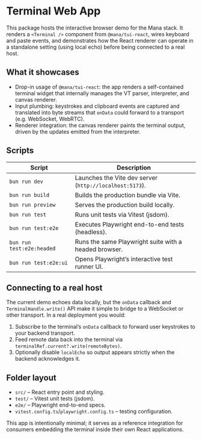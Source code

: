 # Terminal Web App

This package hosts the interactive browser demo for the Mana stack. It renders a `<Terminal />` component from `@mana/tui-react`, wires keyboard and paste events, and demonstrates how the React renderer can operate in a standalone setting (using local echo) before being connected to a real host.

## What it showcases

- Drop-in usage of `@mana/tui-react`: the app renders a self-contained terminal widget that internally manages the VT parser, interpreter, and canvas renderer.
- Input plumbing: keystrokes and clipboard events are captured and translated into byte streams that `onData` could forward to a transport (e.g. WebSocket, WebRTC).
- Renderer integration: the canvas renderer paints the terminal output, driven by the updates emitted from the interpreter.

## Scripts

| Script | Description |
| --- | --- |
| `bun run dev` | Launches the Vite dev server (`http://localhost:5173`). |
| `bun run build` | Builds the production bundle via Vite. |
| `bun run preview` | Serves the production build locally. |
| `bun run test` | Runs unit tests via Vitest (jsdom). |
| `bun run test:e2e` | Executes Playwright end-to-end tests (headless). |
| `bun run test:e2e:headed` | Runs the same Playwright suite with a headed browser. |
| `bun run test:e2e:ui` | Opens Playwright’s interactive test runner UI. |

## Connecting to a real host

The current demo echoes data locally, but the `onData` callback and `TerminalHandle.write()` API make it simple to bridge to a WebSocket or other transport. In a real deployment you would:

1. Subscribe to the terminal’s `onData` callback to forward user keystrokes to your backend transport.
2. Feed remote data back into the terminal via `terminalRef.current?.write(remoteBytes)`.
3. Optionally disable `localEcho` so output appears strictly when the backend acknowledges it.

## Folder layout

- `src/` – React entry point and styling.
- `test/` – Vitest unit tests (jsdom).
- `e2e/` – Playwright end-to-end specs.
- `vitest.config.ts`/`playwright.config.ts` – testing configuration.

This app is intentionally minimal; it serves as a reference integration for consumers embedding the terminal inside their own React applications.
